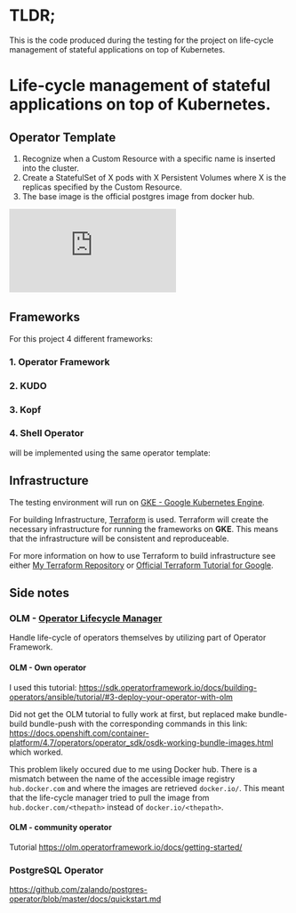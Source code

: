 # TLDR;
This is the code produced during the testing for the project on life-cycle management of stateful applications on top of Kubernetes.


# Life-cycle management of stateful applications on top of Kubernetes.


## Operator Template
1. Recognize when a Custom Resource with a specific name is inserted into the cluster.
2. Create a StatefulSet of X pods with X Persistent Volumes where X is the replicas specified by the Custom Resource.
3. The base image is the official postgres image from docker hub.

![This is an image](https://github.com/carste98/stateful/blob/main/OperatorTemplate.drawio.pdf?raw=true)

## Frameworks
For this project 4 different frameworks:

### 1. Operator Framework
### 2. KUDO
### 3. Kopf
### 4. Shell Operator

will be implemented using the same operator template:




## Infrastructure

The testing environment will run on [GKE - Google Kubernetes Engine](https://cloud.google.com/kubernetes-engine).

For building Infrastructure, [Terraform](https://www.terraform.io/) is used. Terraform will create the necessary infrastructure for running the frameworks on **GKE**. This means that the infrastructure will be consistent and reproduceable.

For more information on how to use Terraform to build infrastructure see either [My Terraform Repository](https://github.com/carste98/stateful/tree/main/terraform) or [Official Terraform Tutorial for Google](https://learn.hashicorp.com/tutorials/terraform/google-cloud-platform-build
).


## Side notes

### OLM - [Operator Lifecycle Manager](https://olm.operatorframework.io/)

Handle life-cycle of operators themselves by utilizing part of Operator Framework.

#### OLM - Own operator

I used this tutorial: https://sdk.operatorframework.io/docs/building-operators/ansible/tutorial/#3-deploy-your-operator-with-olm

Did not get the OLM tutorial to fully work at first, but replaced make bundle-build bundle-push with the corresponding commands in this link:
https://docs.openshift.com/container-platform/4.7/operators/operator_sdk/osdk-working-bundle-images.html which worked.

This problem likely occured due to me using Docker hub. There is a mismatch between the name of the accessible image registry `hub.docker.com` and where the images are retrieved `docker.io/`. This meant that the life-cycle manager tried to pull the image from `hub.docker.com/<thepath>` instead of `docker.io/<thepath>`.


#### OLM - community operator

Tutorial
https://olm.operatorframework.io/docs/getting-started/

### PostgreSQL Operator
https://github.com/zalando/postgres-operator/blob/master/docs/quickstart.md
